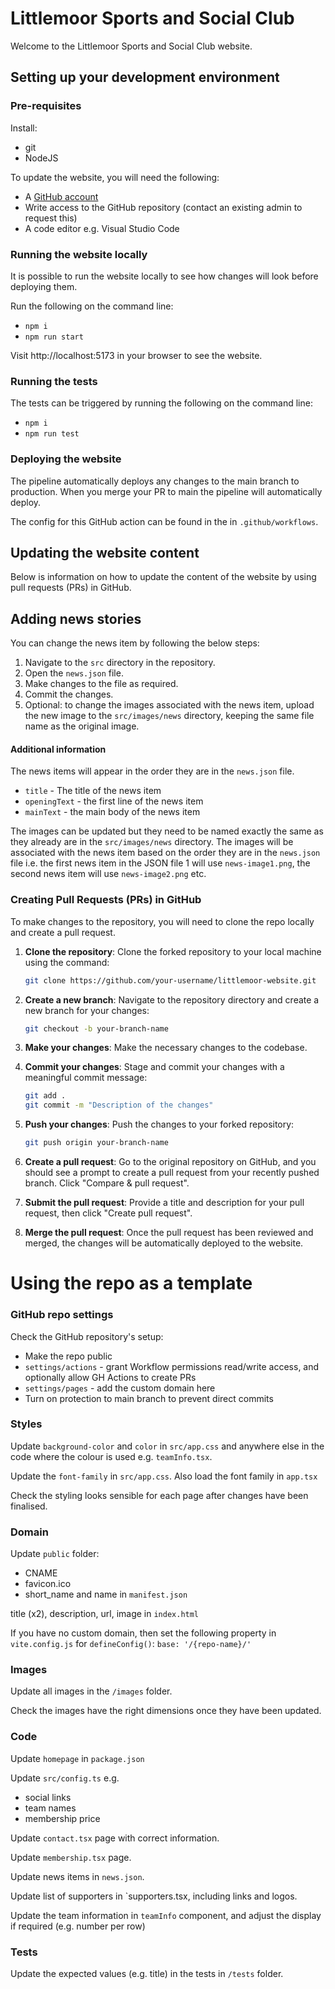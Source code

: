 # Littlemoor Sports and Social Club

Welcome to the Littlemoor Sports and Social Club website.

## Setting up your development environment

### Pre-requisites

Install:

-   git
-   NodeJS

To update the website, you will need the following:

-   A [GitHub account](https://github.com/signup)
-   Write access to the GitHub repository (contact an existing admin to request this)
-   A code editor e.g. Visual Studio Code

### Running the website locally

It is possible to run the website locally to see how changes will look before deploying them.

Run the following on the command line:

-   `npm i`
-   `npm run start`

Visit http://localhost:5173 in your browser to see the website.

### Running the tests

The tests can be triggered by running the following on the command line:

-   `npm i`
-   `npm run test`

### Deploying the website

The pipeline automatically deploys any changes to the main branch to production. When you merge your PR to main the pipeline will automatically deploy.

The config for this GitHub action can be found in the in `.github/workflows`.

## Updating the website content

Below is information on how to update the content of the website by using pull requests (PRs) in GitHub.

## Adding news stories

You can change the news item by following the below steps:

1. Navigate to the `src` directory in the repository.
2. Open the `news.json` file.
3. Make changes to the file as required.
4. Commit the changes.
5. Optional: to change the images associated with the news item, upload the new image to the `src/images/news` directory, keeping the same file name as the original image.

#### Additional information

The news items will appear in the order they are in the `news.json` file.

-   `title` - The title of the news item
-   `openingText` - the first line of the news item
-   `mainText` - the main body of the news item

The images can be updated but they need to be named exactly the same as they already are in the `src/images/news` directory. The images will be associated with the news item based on the order they are in the `news.json` file i.e. the first news item in the JSON file 1 will use `news-image1.png`, the second news item will use `news-image2.png` etc.

### Creating Pull Requests (PRs) in GitHub

To make changes to the repository, you will need to clone the repo locally and create a pull request.

1. **Clone the repository**: Clone the forked repository to your local machine using the command:
    ```sh
    git clone https://github.com/your-username/littlemoor-website.git
    ```
2. **Create a new branch**: Navigate to the repository directory and create a new branch for your changes:
    ```sh
    git checkout -b your-branch-name
    ```
3. **Make your changes**: Make the necessary changes to the codebase.
4. **Commit your changes**: Stage and commit your changes with a meaningful commit message:
    ```sh
    git add .
    git commit -m "Description of the changes"
    ```
5. **Push your changes**: Push the changes to your forked repository:
    ```sh
    git push origin your-branch-name
    ```
6. **Create a pull request**: Go to the original repository on GitHub, and you should see a prompt to create a pull request from your recently pushed branch. Click "Compare & pull request".
7. **Submit the pull request**: Provide a title and description for your pull request, then click "Create pull request".

8. **Merge the pull request**: Once the pull request has been reviewed and merged, the changes will be automatically deployed to the website.

# Using the repo as a template

### GitHub repo settings

Check the GitHub repository's setup:

-   Make the repo public
-   `settings/actions` - grant Workflow permissions read/write access, and optionally allow GH Actions to create PRs
-   `settings/pages` - add the custom domain here
-   Turn on protection to main branch to prevent direct commits

<!-- TODO Turn on protection to main branch? -->

### Styles

Update `background-color` and `color` in `src/app.css` and anywhere else in the code where the colour is used e.g. `teamInfo.tsx`.

Update the `font-family` in `src/app.css`. Also load the font family in `app.tsx`

Check the styling looks sensible for each page after changes have been finalised.

### Domain

Update `public` folder:

-   CNAME
-   favicon.ico
-   short_name and name in `manifest.json`

title (x2), description, url, image in `index.html`

If you have no custom domain, then set the following property in `vite.config.js` for `defineConfig()`: `base: '/{repo-name}/'`

<!-- TODO explain how to buy and configure a custom domain -->

<!-- TODO create a separate repo and set up a template -->

### Images

Update all images in the `/images` folder.

Check the images have the right dimensions once they have been updated.

### Code

Update `homepage` in `package.json`

Update `src/config.ts` e.g.

-   social links
-   team names
-   membership price

Update `contact.tsx` page with correct information.

Update `membership.tsx` page.

Update news items in `news.json`.

Update list of supporters in `supporters.tsx, including links and logos.

Update the team information in `teamInfo` component, and adjust the display if required (e.g. number per row)

### Tests

Update the expected values (e.g. title) in the tests in `/tests` folder.
